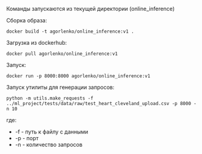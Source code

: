 Команды запускаются из текущей директории (online_inference)

Сборка образа:
```shell
docker build -t agorlenko/online_inference:v1 .
```

Загрузка из dockerhub:
```shell
docker pull agorlenko/online_inference:v1
```

Запуск:
```shell
docker run -p 8000:8000 agorlenko/online_inference:v1
```

Запуск утилиты для генерации запросов:
```shell
python -m utils.make_requests -f ../ml_project/tests/data/raw/test_heart_cleveland_upload.csv -p 8000 -n 10
```
где:
- -f - путь к файлу с данными
- -p - порт
- -n - количество запросов
